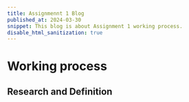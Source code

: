 ```yaml
---
title: Assignmennt 1 Blog
published_at: 2024-03-30
snippet: This blog is about Assignment 1 working process.
disable_html_sanitization: true
---
```


# Working process

## Research and Definition
